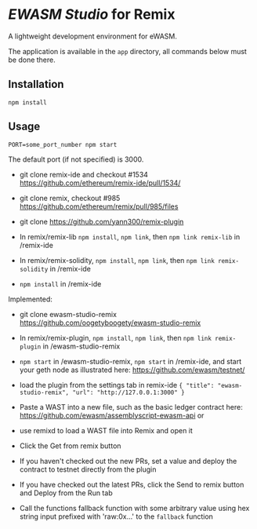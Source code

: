 # *EWASM Studio* for Remix

A lightweight development environment for eWASM.

The application is available in the `app` directory, all commands below must be done there.

## Installation
`npm install`

## Usage
`PORT=some_port_number npm start`

The default port (if not specified) is 3000.

* git clone remix-ide and checkout #1534 https://github.com/ethereum/remix-ide/pull/1534/

* git clone remix, checkout #985 https://github.com/ethereum/remix/pull/985/files

* git clone https://github.com/yann300/remix-plugin

* In remix/remix-lib `npm install`, `npm link`, then `npm link remix-lib` in /remix-ide

* In remix/remix-solidity, `npm install`, `npm link`, then `npm link remix-solidity` in /remix-ide

* `npm install` in /remix-ide

Implemented:

* git clone ewasm-studio-remix https://github.com/oogetyboogety/ewasm-studio-remix

* In remix/remix-plugin, `npm install`, `npm link`, then `npm link remix-plugin` in /ewasm-studio-remix

* `npm start` in /ewasm-studio-remix, `npm start` in /remix-ide, and start your geth node as illustrated here:
https://github.com/ewasm/testnet/

* load the plugin from the settings tab in remix-ide
`{ "title": "ewasm-studio-remix", "url": "http://127.0.0.1:3000" }`


* Paste a WAST into a new file, such as the basic ledger contract here:
https://github.com/ewasm/assemblyscript-ewasm-api
or
* use remixd to load a WAST file into Remix and open it

* Click the Get from remix button

* If you haven't checked out the new PRs, set a value and deploy the contract to testnet directly from the plugin

* If you have checked out the latest PRs, click the Send to remix button and Deploy from the Run tab

* Call the functions fallback function with some arbitrary value using hex string input prefixed with 'raw:0x...' to the `fallback` function
